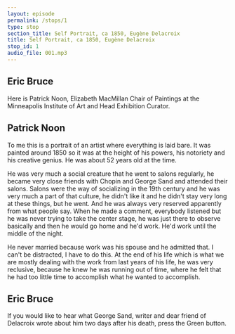 ```yaml
---
layout: episode
permalink: /stops/1
type: stop
section_title: Self Portrait, ca 1850, Eugène Delacroix
title: Self Portrait, ca 1850, Eugène Delacroix
stop_id: 1
audio_file: 001.mp3
---
```


## Eric Bruce

Here is Patrick Noon, Elizabeth MacMillan Chair of Paintings at the Minneapolis Institute of Art and Head Exhibition Curator.

## Patrick Noon

To me this is a portrait of an artist where everything is laid bare.  It was painted around 1850 so it was at the height of his powers, his notoriety and his creative genius.  He was about 52 years old at the time.

He was very much a social creature that he went to salons regularly, he became very close friends with Chopin and George Sand and attended their salons.  Salons were the way of socializing in the 19th century and he was very much a part of that culture, he didn't like it and he didn't stay very long at these things, but he went.  And he was always very reserved apparently from what people say.  When he made a comment, everybody listened but he was never trying to take the center stage, he was just there to observe basically and then he would go home and he'd work.  He'd work until the middle of the night.

He never married because work was his spouse and he admitted that.  I can't be distracted, I have to do this.  At the end of his life which is what we are mostly dealing with the work from last years of his life, he was very reclusive, because he knew he was running out of time, where he felt that he had too little time to accomplish what he wanted to accomplish.

## Eric Bruce

If you would like to hear what George Sand, writer and dear friend of Delacroix wrote about him two days after his death, press the Green button.
